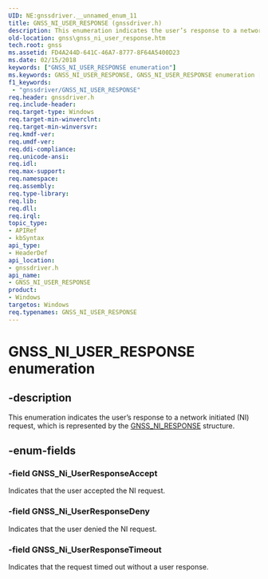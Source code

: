```yaml
---
UID: NE:gnssdriver.__unnamed_enum_11
title: GNSS_NI_USER_RESPONSE (gnssdriver.h)
description: This enumeration indicates the user’s response to a network initiated (NI) request, which is represented by the GNSS_NI_RESPONSE structure.
old-location: gnss\gnss_ni_user_response.htm
tech.root: gnss
ms.assetid: FD4A244D-641C-46A7-8777-8F64A5400D23
ms.date: 02/15/2018
keywords: ["GNSS_NI_USER_RESPONSE enumeration"]
ms.keywords: GNSS_NI_USER_RESPONSE, GNSS_NI_USER_RESPONSE enumeration [Sensor Devices], GNSS_Ni_UserResponseAccept, GNSS_Ni_UserResponseDeny, GNSS_Ni_UserResponseTimeout, gnss.gnss_ni_user_response, gnssdriver/GNSS_NI_USER_RESPONSE, gnssdriver/GNSS_Ni_UserResponseAccept, gnssdriver/GNSS_Ni_UserResponseDeny, gnssdriver/GNSS_Ni_UserResponseTimeout
f1_keywords:
 - "gnssdriver/GNSS_NI_USER_RESPONSE"
req.header: gnssdriver.h
req.include-header: 
req.target-type: Windows
req.target-min-winverclnt: 
req.target-min-winversvr: 
req.kmdf-ver: 
req.umdf-ver: 
req.ddi-compliance: 
req.unicode-ansi: 
req.idl: 
req.max-support: 
req.namespace: 
req.assembly: 
req.type-library: 
req.lib: 
req.dll: 
req.irql: 
topic_type:
- APIRef
- kbSyntax
api_type:
- HeaderDef
api_location:
- gnssdriver.h
api_name:
- GNSS_NI_USER_RESPONSE
product:
- Windows
targetos: Windows
req.typenames: GNSS_NI_USER_RESPONSE
---
```


# GNSS_NI_USER_RESPONSE enumeration


## -description


This enumeration indicates the user’s response to a network initiated (NI) request, which is represented by the <a href="https://docs.microsoft.com/windows-hardware/drivers/ddi/gnssdriver/ns-gnssdriver-gnss_ni_response">GNSS_NI_RESPONSE</a> structure.


## -enum-fields




### -field GNSS_Ni_UserResponseAccept

Indicates that the user accepted the NI request.


### -field GNSS_Ni_UserResponseDeny

Indicates that the user denied the NI request.


### -field GNSS_Ni_UserResponseTimeout

Indicates that the request timed out without a user response.

